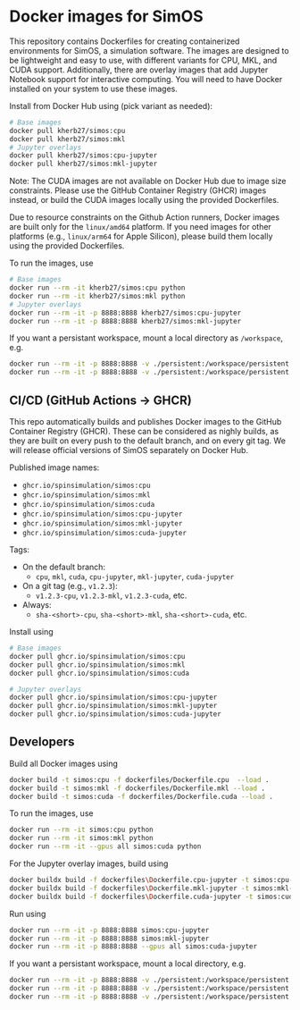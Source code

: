 # Docker images for SimOS
This repository contains Dockerfiles for creating containerized environments for SimOS, a simulation software. The images are designed to be lightweight and easy to use, with different variants for CPU, MKL, and CUDA support. Additionally, there are overlay images that add Jupyter Notebook support for interactive computing. You will need to have Docker installed on your system to use these images. 

Install from Docker Hub using (pick variant as needed):
```bash
# Base images
docker pull kherb27/simos:cpu
docker pull kherb27/simos:mkl
# Jupyter overlays
docker pull kherb27/simos:cpu-jupyter
docker pull kherb27/simos:mkl-jupyter
```

Note: The CUDA images are not available on Docker Hub due to image size constraints. Please use the GitHub Container Registry (GHCR) images instead, or build the CUDA images locally using the provided Dockerfiles. 

Due to resource constraints on the Github Action runners, Docker images are built only for the `linux/amd64` platform. If you need images for other platforms (e.g., `linux/arm64` for Apple Silicon), please build them locally using the provided Dockerfiles.

To run the images, use
```bash
# Base images
docker run --rm -it kherb27/simos:cpu python
docker run --rm -it kherb27/simos:mkl python
# Jupyter overlays
docker run --rm -it -p 8888:8888 kherb27/simos:cpu-jupyter
docker run --rm -it -p 8888:8888 kherb27/simos:mkl-jupyter
```
If you want a persistant workspace, mount a local directory as `/workspace`, e.g.
```bash
docker run --rm -it -p 8888:8888 -v ./persistent:/workspace/persistent kherb27/simos:cpu-jupyter
docker run --rm -it -p 8888:8888 -v ./persistent:/workspace/persistent kherb27/simos:mkl-jupyter
```

## CI/CD (GitHub Actions → GHCR)

This repo automatically builds and publishes Docker images to the GitHub Container Registry (GHCR). These can be considered as nighly builds, as they are built on every push to the default branch, and on every git tag. We will release official versions of SimOS separately on Docker Hub.

Published image names:
- `ghcr.io/spinsimulation/simos:cpu`
- `ghcr.io/spinsimulation/simos:mkl`
- `ghcr.io/spinsimulation/simos:cuda`
- `ghcr.io/spinsimulation/simos:cpu-jupyter`
- `ghcr.io/spinsimulation/simos:mkl-jupyter`
- `ghcr.io/spinsimulation/simos:cuda-jupyter`

Tags:
- On the default branch:
  - `cpu`, `mkl`, `cuda`, `cpu-jupyter`, `mkl-jupyter`, `cuda-jupyter`
- On a git tag (e.g., `v1.2.3`):
  - `v1.2.3-cpu`, `v1.2.3-mkl`, `v1.2.3-cuda`, etc.
- Always:
  - `sha-<short>-cpu`, `sha-<short>-mkl`, `sha-<short>-cuda`, etc.

Install using

```bash
# Base images
docker pull ghcr.io/spinsimulation/simos:cpu
docker pull ghcr.io/spinsimulation/simos:mkl
docker pull ghcr.io/spinsimulation/simos:cuda

# Jupyter overlays
docker pull ghcr.io/spinsimulation/simos:cpu-jupyter
docker pull ghcr.io/spinsimulation/simos:mkl-jupyter
docker pull ghcr.io/spinsimulation/simos:cuda-jupyter
```


## Developers
Build all Docker images using
```bash
docker build -t simos:cpu -f dockerfiles/Dockerfile.cpu  --load .
docker build -t simos:mkl -f dockerfiles/Dockerfile.mkl --load .
docker build -t simos:cuda -f dockerfiles/Dockerfile.cuda --load .
```

To run the images, use
```bash
docker run --rm -it simos:cpu python
docker run --rm -it simos:mkl python
docker run --rm -it --gpus all simos:cuda python
```

For the Jupyter overlay images, build using
```bash
docker buildx build -f dockerfiles\Dockerfile.cpu-jupyter -t simos:cpu-jupyter --load .
docker buildx build -f dockerfiles\Dockerfile.mkl-jupyter -t simos:mkl-jupyter --load .
docker buildx build -f dockerfiles\Dockerfile.cuda-jupyter -t simos:cuda-jupyter --load .
```
Run using
```bash
docker run --rm -it -p 8888:8888 simos:cpu-jupyter
docker run --rm -it -p 8888:8888 simos:mkl-jupyter
docker run --rm -it -p 8888:8888 --gpus all simos:cuda-jupyter
```

If you want a persistant workspace, mount a local directory, e.g.
```bash
docker run --rm -it -p 8888:8888 -v ./persistent:/workspace/persistent simos:cpu-jupyter
docker run --rm -it -p 8888:8888 -v ./persistent:/workspace/persistent simos:mkl-jupyter
docker run --rm -it -p 8888:8888 -v ./persistent:/workspace/persistent --gpus all simos:cuda-jupyter
```
